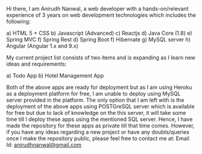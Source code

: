 Hi there,
I am Anirudh Nanwal, a web developer with a hands-on/relevant experience of 3 years on web development technologies which includes the following:

a) HTML 5 + CSS
b) Javascript (Advanced)
c) Reactjs
d) Java Core (1.8)
e) Spring MVC
f) Spring Rest
d) Spring Boot
f) Hibernate
g) MySQL server
h) Angular (Angular 1.x and 9.x)

My current project list consists of two items and is expanding as I learn new ideas and requirements:

a) Todo App
b) Hotel Management App

Both of the above apps are ready for deployment but as I am using Heroku as a deployment platform for free, I am unable to deploy using MySQL server provided in
the platform. The only option that I am left with is the deployment of the above apps using POSTGreSQL server which is available for free but due to lack of knowledge
on the this server, it will take some time till I deploy these apps using the mentioned SQL server. Hence, I have made the repository for these apps as private till
that time comes. However, if you have any ideas regarding a new project or have any doubts/queries once I make the repository public, please feel free to contact me 
at:
Email Id: anirudhnanwal@gmail.com
